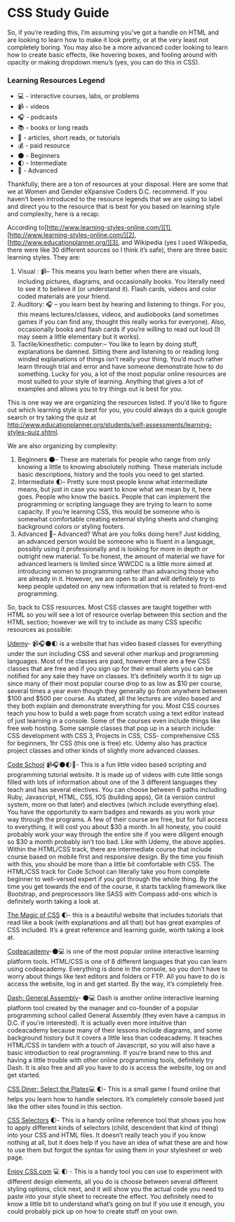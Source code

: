 <h1>CSS Study Guide</h1>

So, if you’re reading this, I’m assuming you’ve got a handle on HTML and are looking to learn how to make it look pretty, or at the very least not completely boring. You may also be a more advanced coder looking to learn how to create basic effects, like hovering boxes, and fooling around with opacity or making dropdown menu’s (yes, you can do this in CSS). 

### Learning Resources Legend
* :computer: - interactive courses, labs, or problems
* :video_camera: - videos
* :headphones: - podcasts
* :books: - books or long reads
* :page_facing_up: - articles, short reads, or tutorials
* :moneybag: - paid resource
* :new_moon: - Beginners 
* :first_quarter_moon: - Intermediate
* :full_moon_with_face: - Advanced

Thankfully, there are a ton of resources at your disposal.  Here are some that we at Women and Gender eXpansive Coders D.C. recommend.
If you haven’t been introduced to the resource legends that we are using to label and direct you to the resource that is best for you based on learning style and complexity, here is a recap:

According to[http://www.learning-styles-online.com/][1], [http://www.learning-styles-online.com/][2], [http://www.educationplanner.org/][3], and Wikipedia (yes I used Wikipedia, there were like 30 different sources so I think it’s safe), there are three basic learning styles. They are:

 1. Visual : :video_camera:– This means you learn better when there are visuals, including pictures, diagrams, and occasionally books. You literally need to see it to believe it (or understand it). Flash cards, videos and color coded materials are your friend.
 2. Auditory: :headphones: – you learn best by hearing and listening to things. For you, this means lectures/classes, videos, and audiobooks (and sometimes games if you can find any, thought this really works for everyone). Also, occasionally books and flash cards if you’re willing to read out loud (It may seem a little elementary but it works).
 3. Tactile/kinesthetic: computer:– You like to learn by doing stuff, explanations be damned. Sitting there and listening to or reading long winded explanations of things isn’t really your thing. You’d much rather learn through trial and error and have someone demonstrate how to do something. Lucky for you, a lot of the most popular online resources are most suited to your style of learning. Anything that gives a lot of examples and allows you to try things out is best for you. 


This is one way we are organizing the resources listed. If you’d like to figure out which learning style is best for you, you could always do a quick google search or try taking the quiz at http://www.educationplanner.org/students/self-assessments/learning-styles-quiz.shtml.  


We are also organizing by complexity:

 1. Beginners :new_moon:– These are materials for people who range from only knowing a little to knowing absolutely nothing. These materials include basic descriptions, history and the tools you need to get started. 
 2. Intermediate :first_quarter_moon:– Pretty sure most people know what intermediate means, but just in case you want to know what we mean by it, here goes. People who know the basics. People that can implement the programming or scripting language they are trying to learn to some capacity. If you’re learning CSS, this would be someone who is somewhat comfortable creating external styling sheets and changing background colors or styling footers.
 3. Advanced :full_moon_with_face:– Advanced? What are you folks doing here? Just kidding, an advanced person would be someone who is fluent in a language, possibly using it professionally and is looking for more in depth or outright new material. To be honest, the amount of material we have for advanced learners is limited since WWCDC is a little more aimed at introducing women to programming rather than advancing those who are already in it. However, we are open to all and will definitely try to keep people updated on any new information that is related to front-end programming.
 

So, back to CSS resources. Most CSS classes are taught together with HTML so you will see a lot of resource overlap between this section and the HTML section; however we will try to include as many CSS specific resources as possible:

[Udemy][4]- :video_camera::headphones::new_moon::first_quarter_moon: is a website that has video based classes for everything under the sun including CSS and several other markup and programming languages. Most of the classes are paid, however there are a few CSS classes that are free and if you sign up for their email alerts you can be notified for any sale they have on classes. It’s definitely worth it to sign up since many of their most popular course drop to as low as $10 per course, several times a year even though they generally  go from anywhere between $100 and $500 per course. As stated, all the lectures are video based and they both explain and demonstrate everything for you. Most CSS courses teach you how to build a web page from scratch using a text editor instead of just learning in a console. Some of the courses even include things like free web hosting. Some sample classes that pop up in a search include: CSS development with CSS 3, Projects in CSS, CSS- comprehensive CSS for beginners, 1hr CSS (this one is free) etc. Udemy also has practice project classes and other kinds of slightly more advanced classes.


[Code School][5] :video_camera::headphones::new_moon::first_quarter_moon::full_moon_with_face:- This is a fun little video based scripting and programming tutorial website. It is made up of videos with cute little songs filled with lots of information about one of the 3 different languages they teach and has several electives. You can choose between 6 paths including Ruby, Javascript, HTML, CSS, IOS (building apps), Git (a version control system, more on that later) and electives (which include everything else). You have the opportunity to earn badges and rewards as you work your way through the programs. A few of their course are free, but for full access to everything, it will cost you about $30 a month. In all honesty, you could probably work your way through the entire site if you were diligent enough so $30 a month probably isn’t too bad. Like with Udemy, the above applies. Within the HTML/CSS track, there are intermediate course that include course based on mobile first and responsive design. By the time you finish with this, you should be more than a little bit comfortable with CSS. The HTML/CSS track for Code School can literally take you from complete beginner to well-versed expert if you got through the whole thing. By the time you get towards the end of the course, it starts tackling framework like Bootstrap, and preprocessors like SASS with Compass add-ons which is definitely worth taking a look at.


[The Magic of CSS][6] :first_quarter_moon:- this is a beautiful website that includes tutorials that read like a book (with explanations and all that) but has great examples of CSS included. It’s a great reference and learning guide, worth taking a look at. 

[Codeacademy][7]-:new_moon::computer: is one of the most popular online interactive learning platform tools. HTML/CSS is one of 8 different languages that you can learn using codeacademy. Everything is done in the console, so you don’t have to worry about things like text editors and folders or FTP. All you have to do is access the website, log in and get started. By the way, it’s completely free.

[Dash: General Assembly][8]- :new_moon::computer: Dash is another online interactive learning platform tool created by the manager and co-founder of a popular programming school called General Assembly (they even have a campus in D.C. if you’re interested). It is actually even more intuitive than codeacademy because many of their lessons include diagrams, and some background history but it covers a little less than codeacademy. It teaches HTML/CSS in tandem with a touch of Javascript, so you will also have a basic introduction to real programming. If you’re brand new to this and having a little trouble with other online programming tools, definitely try Dash. It is also free and all you have to do is access the website, log on and get started. 

[CSS Diner: Select the Plates][9]:computer: :first_quarter_moon:- This is a small game I found online that helps you learn how to handle selectors. It’s completely console based just like the other sites found in this section.

[CSS Selectors][10] :first_quarter_moon:- This is a handy online reference tool that shows you how to apply different kinds of selectors (child, descendent that kind of thing) into your CSS and HTML files. It doesn’t really teach you if you know nothing at all, but it does help if you have an idea of what these are and how to use them but forgot the syntax for using them in your stylesheet or web page.

[Enjoy CSS.com][11] :computer: :first_quarter_moon: - This is a handy tool you can use to experiment with different design elements, all you do is choose between several different styling options, click next, and it will show you the actual code you need to paste into your style sheet to recreate the effect. You definitely need to know a little bit to understand what’s going on but if you use it enough, you could probably pick up on how to create stuff on your own. 


  [1]: http://www.learning-styles-online.com/
  [2]: http://www.learning-styles-online.com/
  [3]: http://www.educationplanner.org/
  [4]: https://www.udemy.com/
  [5]: https://www.codeschool.com/
  [6]: http://adamschwartz.co/magic-of-css/
  [7]: http://www.codecademy.com/
  [8]: https://dash.generalassemb.ly/
  [9]: http://flukeout.github.io/
  [10]: http://benhowdle.im/cssselectors/
  [11]: http://enjoycss.com/
